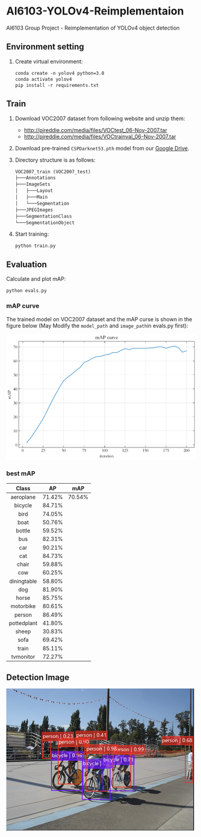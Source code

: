 # AI6103-YOLOv4-Reimplementaion

AI6103 Group Project - Reimplementation of YOLOv4 object detection

## Environment setting

1. Create virtual environment:

   ```shell
   conda create -n yolov4 python=3.8
   conda activate yolov4
   pip install -r requirements.txt
   ```

## Train

1. Download VOC2007 dataset from following website and unzip them:

   - http://pjreddie.com/media/files/VOCtest_06-Nov-2007.tar
   - http://pjreddie.com/media/files/VOCtrainval_06-Nov-2007.tar

2. Download pre-trained `CSPDarknet53.pth` model from our [Google Drive](https://drive.google.com/file/d/1xqj_yx1Y_jz_UPHzzgNfNAcADtQSbDII/view?usp=share_link).

3. Directory structure is as follows:

   ```txt
   VOC2007_train (VOC2007_test)
   ├───Annotations
   ├───ImageSets
   │   ├───Layout
   │   ├───Main
   │   └───Segmentation
   ├───JPEGImages
   ├───SegmentationClass
   └───SegmentationObject
   ```

4. Start training:

   ```shell
   python train.py
   ```

## Evaluation

Calculate and plot mAP:

```shell
python evals.py
```

### mAP curve

The trained model on VOC2007 dataset and the mAP curse is shown in the figure below (May Modify the `model_path` and `image_path`in evals.py first):

![mAP Curve](mAP_Curve.png)

### best mAP

| Class | AP | mAP |
| :----: | :----: | :----: |
| aeroplane | 71.42% | 70.54%|
|bicycle | 84.71% | 
| bird | 74.05% | 
|boat | 50.76% | 
|bottle | 59.52% | 
|bus | 82.31% | 
|car | 90.21% | 
|cat | 84.73% | 
|chair | 59.88% | 
|cow | 60.25% | 
|diningtable | 58.80%| 
|dog | 81.90% |
|horse | 85.75% |
|motorbike | 80.61% |
|person | 86.49% |
|pottedplant | 41.80% |
|sheep | 30.83% |
|sofa | 69.42% |
|train | 85.11% |
|tvmonitor | 72.27% |


## Detection Image

![Detection Image](resultSample1.png)
